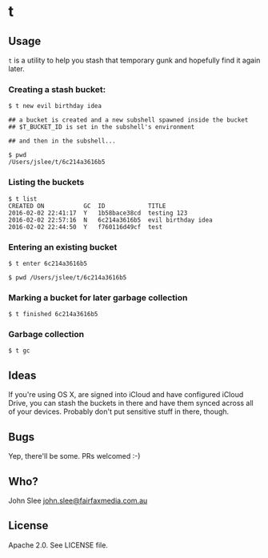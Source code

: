 # t

## Usage

`t` is a utility to help you stash that temporary gunk and hopefully find it again later.

### Creating a stash bucket:

    $ t new evil birthday idea

    ## a bucket is created and a new subshell spawned inside the bucket
    ## $T_BUCKET_ID is set in the subshell's environment

    ## and then in the subshell...

    $ pwd
    /Users/jslee/t/6c214a3616b5

### Listing the buckets

    $ t list
    CREATED ON           GC  ID            TITLE
    2016-02-02 22:41:17  Y   1b58bace38cd  testing 123
    2016-02-02 22:57:16  N   6c214a3616b5  evil birthday idea
    2016-02-02 22:44:50  Y   f760116d49cf  test

### Entering an existing bucket

    $ t enter 6c214a3616b5

    $ pwd /Users/jslee/t/6c214a3616b5

### Marking a bucket for later garbage collection

    $ t finished 6c214a3616b5

### Garbage collection

    $ t gc


## Ideas

If you're using OS X, are signed into iCloud and have configured iCloud
Drive, you can stash the buckets in there and have them synced across
all of your devices. Probably don't put sensitive stuff in there,
though.

## Bugs

Yep, there'll be some. PRs welcomed :-)

## Who?

John Slee <john.slee@fairfaxmedia.com.au>

## License

Apache 2.0. See LICENSE file.
